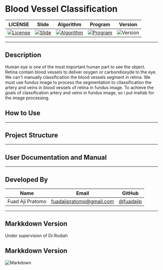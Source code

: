 # Blood Vessel Classification


|LICENSE| Slide | Algorithm | Program | Version |
|-------|-------|-----------|----------|-------- |
|[![License](https://img.shields.io/badge/license-apache2.0-orange.svg)](https://github.com/fuadajip/bloodvessel-classification/blob/master/LICENSE)| [![Slide](https://img.shields.io/badge/slide-passed-yellowgreen.svg)](#) | [![Algorithm](https://img.shields.io/badge/algorithm-0%25-lightgrey.svg)](#) | [![Program](https://img.shields.io/badge/in%20progress-0%25-lightgrey.svg)](#) | ![Version](https://img.shields.io/badge/version-1.0-blue.svg) |

--------------------------------------------------

## Description

Human eye is one of the most important human part to see the object. Retina contain blood vessels to deliver oxygen or carbondioxyde to the eye. We can't manually classification the blood vessels segment in retina. We must use fundus image to process the segmentation to cllassification the artery and veins in blood vessels of retina in fundus image. To achieve the goals of classification artery and veins in fundus image, so i put matlab for the image processing.

## How to Use

--------------------------------------------------

## Project Structure

--------------------------------------------------

## User Documentation and Manual

--------------------------------------------------

## Developed By

| Name                  | Email                 | GitHub |
|-----------------------|-----------------------|--------|
| Fuad Aji Pratomo      | fuadajipratomo@gmail.com | [@fuadajip](https://github.com/fuadajip)


---------------------------------------------------

## Markkdown Version
Under supervision of Dr.Rodiah

## Markkdown Version

![Markdown](https://img.shields.io/badge/markdown-beta-orange.svg)


